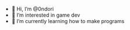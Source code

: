 - 👋 Hi, I’m @0ndori
- 👀 I’m interested in game dev
- 🌱 I’m currently learning how to make programs

<!---
0ndori/0ndori is a ✨ special ✨ repository because its `README.md` (this file) appears on your GitHub profile.
You can click the Preview link to take a look at your changes.
--->
